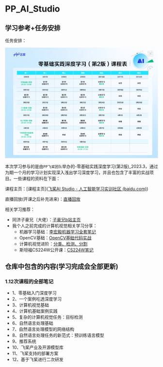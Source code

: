 # PP_AI_Studio
## 学习参考+任务安排

任务安排：

<img src="./images/image-20230302103850407.png" alt="image-20230302103850407" style="zoom:67%;margin-left:0px;" />

本次学习参与的是由`PP飞桨团队`举办的-零基础实践深度学习(第2版)_2023.3，通过为期一个月的学习计划实现深入浅出学习深度学习，并且也包含了丰富的实战项目。一些课程的资料在下面：

课程主页：[课程主页]([飞桨AI Studio - 人工智能学习实训社区 (baidu.com)](https://aistudio.baidu.com/aistudio/education/group/info/25302))

直播回放(开课之后补充进来)：[直播回放]()

相关学习推荐：

* 同济子豪兄（大佬）：[子豪兄b站主页](https://space.bilibili.com/1900783?spm_id_from=333.337.0.0)
* 我个人之前完成的计算机视觉相关学习分享：
  * 机器学习基础：[李宏毅机器学习全套笔记](https://github.com/lyc686/LiHongyi-2021-ML)
  * OpenCV基础：[OpenCV基础代码实战](https://github.com/lyc686/OpenCv_study)
  * 计算机视觉进阶：[分类、检测、分割](https://github.com/lyc686/OpenMMlab_AI_2023.2)
  * 斯坦福CS224W公开课：[CS224W笔记](https://github.com/lyc686/CS224W_notes)


## 仓库中包含的内容(学习完成会全部更新)

### 1.12次课程的全部笔记

* 1、零基础入门深度学习
* 2、一个案例吃透深度学习
* 3、计算机视觉基础
* 4、计算机基础案例实践
* 5、复杂的计算机视觉任务：目标检测
* 6、自然语言处理基础
* 7、自然语言处理模型的网络结构
* 8、自然语言处理任务的新范式：预训练语言模型
* 9、推荐系统
* 10、飞桨产业及开源模型库
* 11、飞桨支持的部署方案
* 12、基于飞桨进行二次研发

